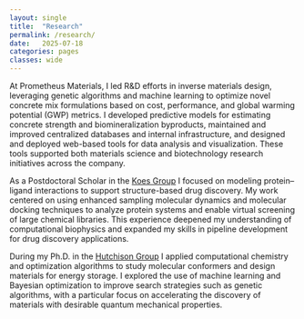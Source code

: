 ```yaml
---
layout: single
title:  "Research"
permalink: /research/
date:   2025-07-18
categories: pages
classes: wide
---
```



<!-- ## Previous Research -->
At Prometheus Materials, I led R&D efforts in inverse materials design, leveraging genetic algorithms and machine learning to optimize novel concrete mix formulations based on cost, performance, and global warming potential (GWP) metrics. I developed predictive models for estimating concrete strength and biomineralization byproducts, maintained and improved centralized databases and internal infrastructure, and designed and deployed web-based tools for data analysis and visualization. These tools supported both materials science and biotechnology research initiatives across the company.

As a Postdoctoral Scholar in the [Koes Group](https://bits.csb.pitt.edu/) I focused on modeling protein–ligand interactions to support structure-based drug discovery. My work centered on using enhanced sampling molecular dynamics and molecular docking techniques to analyze protein systems and enable virtual screening of large chemical libraries. This experience deepened my understanding of computational biophysics and expanded my skills in pipeline development for drug discovery applications.

During my Ph.D. in the [Hutchison Group](http://hutchison.chem.pitt.edu/) I applied computational chemistry and optimization algorithms to study molecular conformers and design materials for energy storage. I explored the use of machine learning and Bayesian optimization to improve search strategies such as genetic algorithms, with a particular focus on accelerating the discovery of materials with desirable quantum mechanical properties.
